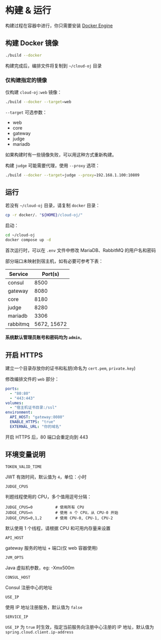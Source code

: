# 构建 & 运行

构建过程在容器中进行，你只需要安装 [Docker Engine](https://docs.docker.com/engine/install/)

## 构建 Docker 镜像

```bash
./build --docker
```

构建完成后，编排文件将复制到 `~/cloud-oj` 目录

### 仅构建指定的镜像

仅构建 `cloud-oj:web` 镜像：

```bash
./build --docker --target=web
```

`--target` 可选参数：

- web
- core
- gateway
- judge
- mariadb

如果构建时有一些镜像失败，可以用这种方式重新构建。

构建 `judge` 可能需要代理，使用 `--proxy` 选项：

```bash
./build --docker --target=judge --proxy=192.168.1.100:10809
```

## 运行

若没有 `~/cloud-oj` 目录，请复制 `docker` 目录：

```bash
cp -r docker/. "${HOME}/cloud-oj/"
```

启动：

```bash
cd ~/cloud-oj
docker compose up -d
```

首次运行时，可以在 `.env` 文件中修改 MariaDB、RabbitMQ 的用户名和密码

部分端口未映射到宿主机，如有必要可参考下表：

| Service  | Port(s)     |
|----------|-------------|
| consul   | 8500        |
| gateway  | 8080        |
| core     | 8180        |
| judge    | 8280        |
| mariadb  | 3306        |
| rabbitmq | 5672, 15672 |

**系统默认管理员账号和密码均为 `admin`**。

## 开启 HTTPS

建立一个目录存放你的证书和私钥(命名为 `cert.pem`, `private.key`)

修改编排文件的 `web` 部分：

```yaml
ports:
  - "80:80"
  - "443:443"
volumes:
  - "宿主机证书目录:/ssl"
environment:
  API_HOST: "gateway:8080"
  ENABLE_HTTPS: "true"
  EXTERNAL_URL: "你的域名"
```

开启 HTTPS 后，80 端口会重定向到 443

## 环境变量说明

`TOKEN_VALID_TIME`

JWT 有效时间，默认值为 `4`，单位：小时

`JUDGE_CPUS`

判题线程使用的 CPU，多个值用逗号分隔：

```
JUDGE_CPUS=0          # 使用所有 CPU
JUDGE_CPUS=n          # 使用 n 个 CPU，从 CPU-0 开始
JUDGE_CPUS=0,1,2      # 使用 CPU-0, CPU-1, CPU-2
```

默认使用 1 个线程，请根据 CPU 和可用内存量来设置

`API_HOST`

gateway 服务的地址 + 端口(仅 web 容器使用)

`JVM_OPTS`

Java 虚拟机参数，eg: -Xmx500m

`CONSUL_HOST`

Consul 注册中心的地址

`USE_IP`

使用 IP 地址注册服务，默认值为 `false`

`SERVICE_IP`

`USE_IP` 为 `true` 时生效，指定当前服务向注册中心注册的 IP 地址，默认值为 `spring.cloud.client.ip-address`
